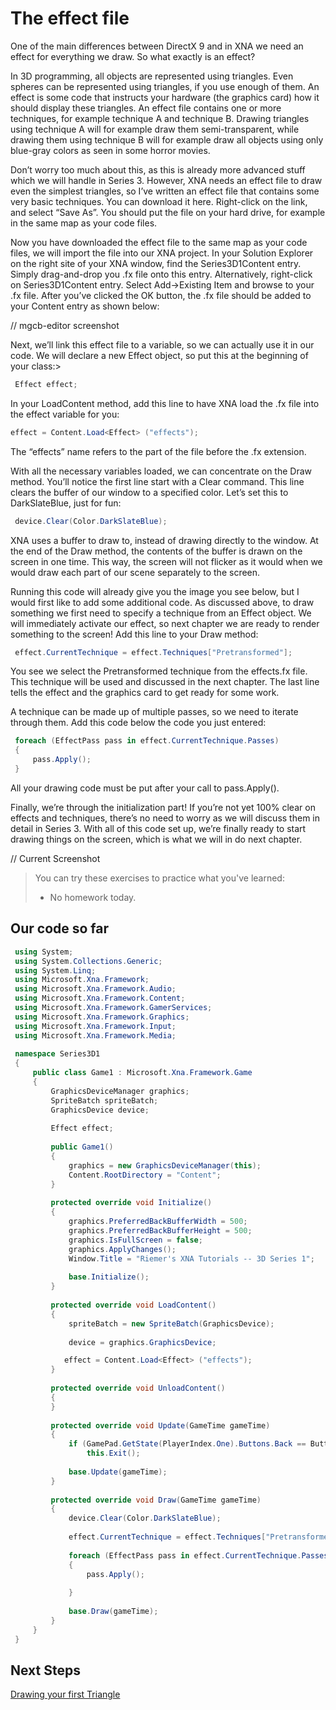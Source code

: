 # The effect file

One of the main differences between DirectX 9 and in XNA we need an effect for everything we draw. So what exactly is an effect?

In 3D programming, all objects are represented using triangles. Even spheres can be represented using triangles, if you use enough of them. An effect is some code that instructs your hardware (the graphics card) how it should display these triangles. An effect file contains one or more techniques, for example technique A and technique B. Drawing triangles using technique A will for example draw them semi-transparent, while drawing them using technique B will for example draw all objects using only blue-gray colors as seen in some horror movies.

Don’t worry too much about this, as this is already more advanced stuff which we will handle in Series 3. However, XNA needs an effect file to draw even the simplest triangles, so I’ve written an effect file that contains some very basic techniques. You can download it here. Right-click on the link, and select “Save As”. You should put the file on your hard drive, for example in the same map as your code files.

Now you have downloaded the effect file to the same map as your code files, we will import the file into our XNA project. In your Solution Explorer on the right site of your XNA window, find the Series3D1Content entry. Simply drag-and-drop you .fx file onto this entry. Alternatively, right-click on Series3D1Content entry. Select Add->Existing Item and browse to your .fx file. After you’ve clicked the OK button, the .fx file should be added to your Content entry as shown below:

// mgcb-editor screenshot

Next, we’ll link this effect file to a variable, so we can actually use it in our code. We will declare a new Effect object, so put this at the beginning of your class:>

```csharp
 Effect effect;
```

In your LoadContent method, add this line to have XNA load the .fx file into the effect variable for you:

```csharp
effect = Content.Load<Effect> ("effects");
```

The “effects” name refers to the part of the file before the .fx extension.

With all the necessary variables loaded, we can concentrate on the Draw method. You’ll notice the first line start with a Clear command. This line clears the buffer of our window to a specified color. Let’s set this to DarkSlateBlue, just for fun:

```csharp
 device.Clear(Color.DarkSlateBlue);
```

XNA uses a buffer to draw to, instead of drawing directly to the window. At the end of the Draw method, the contents of the buffer is drawn on the screen in one time. This way, the screen will not flicker as it would when we would draw each part of our scene separately to the screen.

Running this code will already give you the image you see below, but I would first like to add some additional code. As discussed above, to draw something we first need to specify a technique from an Effect object. We will immediately activate our effect, so next chapter we are ready to render something to the screen! Add this line to your Draw method:

```csharp
 effect.CurrentTechnique = effect.Techniques["Pretransformed"];
```

You see we select the Pretransformed technique from the effects.fx file. This technique will be used and discussed in the next chapter. The last line tells the effect and the graphics card to get ready for some work.

A technique can be made up of multiple passes, so we need to iterate through them. Add this code below the code you just entered:

```csharp
 foreach (EffectPass pass in effect.CurrentTechnique.Passes)
 {
     pass.Apply();
 }
```

All your drawing code must be put after your call to pass.Apply().

Finally, we’re through the initialization part! If you’re not yet 100% clear on effects and techniques, there’s no need to worry as we will discuss them in detail in Series 3. With all of this code set up, we’re finally ready to start drawing things on the screen, which is what we will in do next chapter.

// Current Screenshot

> You can try these exercises to practice what you've learned:
>
> - No homework today.

## Our code so far

```csharp
 using System;
 using System.Collections.Generic;
 using System.Linq;
 using Microsoft.Xna.Framework;
 using Microsoft.Xna.Framework.Audio;
 using Microsoft.Xna.Framework.Content;
 using Microsoft.Xna.Framework.GamerServices;
 using Microsoft.Xna.Framework.Graphics;
 using Microsoft.Xna.Framework.Input;
 using Microsoft.Xna.Framework.Media;
 
 namespace Series3D1
 {
     public class Game1 : Microsoft.Xna.Framework.Game
     {
         GraphicsDeviceManager graphics;
         SpriteBatch spriteBatch;
         GraphicsDevice device;
 
         Effect effect;
 
         public Game1()
         {
             graphics = new GraphicsDeviceManager(this);
             Content.RootDirectory = "Content";
         }
 
         protected override void Initialize()
         {
             graphics.PreferredBackBufferWidth = 500;
             graphics.PreferredBackBufferHeight = 500;
             graphics.IsFullScreen = false;
             graphics.ApplyChanges();
             Window.Title = "Riemer's XNA Tutorials -- 3D Series 1";
 
             base.Initialize();
         }
 
         protected override void LoadContent()
         {
             spriteBatch = new SpriteBatch(GraphicsDevice);
 
             device = graphics.GraphicsDevice;

            effect = Content.Load<Effect> ("effects");
         }
 
         protected override void UnloadContent()
         {
         }
 
         protected override void Update(GameTime gameTime)
         {
             if (GamePad.GetState(PlayerIndex.One).Buttons.Back == ButtonState.Pressed)
                 this.Exit();
 
             base.Update(gameTime);
         }
 
         protected override void Draw(GameTime gameTime)
         {
             device.Clear(Color.DarkSlateBlue);
 
             effect.CurrentTechnique = effect.Techniques["Pretransformed"];
 
             foreach (EffectPass pass in effect.CurrentTechnique.Passes)
             {
                 pass.Apply();
 
             }
 
             base.Draw(gameTime);
         }
     }
 }
```

## Next Steps

[Drawing your first Triangle](Riemers3DXNA1Terrain03triangles)
